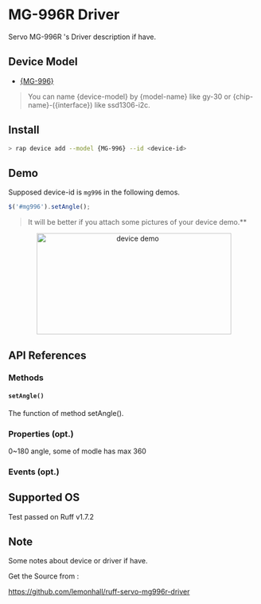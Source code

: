 # MG-996R Driver

Servo MG-996R 's Driver description if have.

## Device Model

- [{MG-996}](https://rap.ruff.io/devices/{MG-996})

> You can name {device-model} by {model-name} like gy-30 or {chip-name}-({interface}) like ssd1306-i2c.

## Install

```sh
> rap device add --model {MG-996} --id <device-id> 
```

## Demo

Supposed device-id is `mg996` in the following demos.

```js
$('#mg996').setAngle();
```

> It will be better if you attach some pictures of your device demo.**

<div align="center">
<img src="https://rap.ruff.io/api/devices/MG-996/image?1491288130039" width = "391" height = "203" alt="device demo" />
</div>

## API References

### Methods

#### `setAngle()`

The function of method setAngle().

### Properties (opt.)
0~180 angle, some of modle has max 360

### Events (opt.)

## Supported OS

Test passed on Ruff v1.7.2 

## Note

Some notes about device or driver if have.

Get the Source from :

https://github.com/lemonhall/ruff-servo-mg996r-driver
